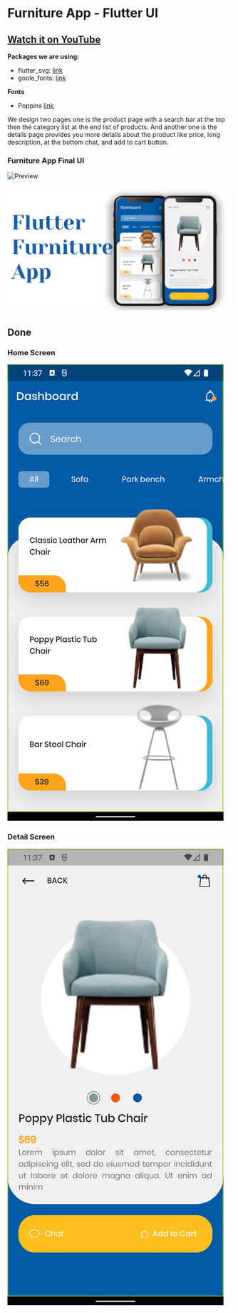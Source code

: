 # Furniture App - Flutter UI

## [Watch it on YouTube](https://youtu.be/bkR7naR1efA)

**Packages we are using:**

- flutter_svg: [link](https://pub.dev/packages/flutter_svg)
- goole_fonts: [link](https://pub.dev/packages/google_fonts)

**Fonts**

- Poppins [link](https://fonts.google.com/specimen/Poppins)

We design two pages one is the product page with a search bar at the top then the category list at the end list of products. And another one is the details page provides you more details about the product like price, long description, at the bottom chat, and add to cart button.

### Furniture App Final UI
![Preview](/gif.gif)

![App UI](/ui.png)

## Done 
### Home Screen
![Done](/flutter_01.png)
### Detail Screen
![Done](/flutter_02.png)
